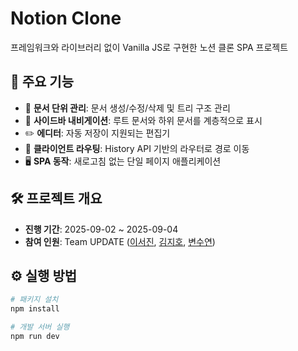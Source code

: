 # Notion Clone

프레임워크와 라이브러리 없이 Vanilla JS로 구현한 노션 클론 SPA 프로젝트

## 🚀 주요 기능

- 📄 **문서 단위 관리**: 문서 생성/수정/삭제 및 트리 구조 관리
- 📂 **사이드바 내비게이션**: 루트 문서와 하위 문서를 계층적으로 표시
- ✏️ **에디터**: 자동 저장이 지원되는 편집기
- 🔗 **클라이언트 라우팅**: History API 기반의 라우터로 경로 이동
- 🖥️ **SPA 동작**: 새로고침 없는 단일 페이지 애플리케이션

## 🛠️ 프로젝트 개요

- **진행 기간**: 2025-09-02 ~ 2025-09-04
- **참여 인원**: Team UPDATE ([이서진](https://github.com/sageherb), [김지호](https://github.com/RumPumpumpum), [변수연](https://github.com/varYeon))

## ⚙️ 실행 방법

```bash
# 패키지 설치
npm install

# 개발 서버 실행
npm run dev
```
